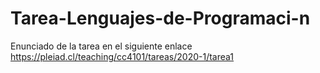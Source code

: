 # Tarea-Lenguajes-de-Programaci-n

Enunciado de la tarea en el siguiente enlace
https://pleiad.cl/teaching/cc4101/tareas/2020-1/tarea1
